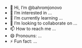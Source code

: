- 👋 Hi, I’m @bahromjonovo
- 👀 I’m interested in ...
- 🌱 I’m currently learning ...
- 💞️ I’m looking to collaborate on ...
- 📫 How to reach me ...
- 😄 Pronouns: ...
- ⚡ Fun fact: ...

<!---
bahromjonovo/bahromjonovo is a ✨ special ✨ repository because its `README.md` (this file) appears on your GitHub profile.
You can click the Preview link to take a look at your changes.
--->
